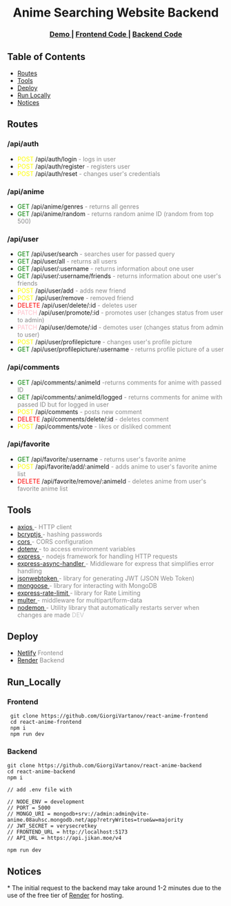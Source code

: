 <h1 align="center">Anime Searching Website Backend</h1>

<div align="center">
  <h3>
    <a href="https://animepx.netlify.app/">
      Demo
    </a>
    <span> | </span>
    <a href="https://github.com/GiorgiVartanov/react-anime-frontend">
      Frontend Code
    </a>
    <span> | </span>
    <a href="https://github.com/GiorgiVartanov/react-anime-backend">
      Backend Code
    </a>
  </h3>
</div>

## Table of Contents

- [Routes](#routes)
- [Tools](#tools)
- [Deploy](#deploy)
- [Run Locally](#run_locally)
- [Notices](#notices)

## Routes

### /api/auth

- <span style="color: yellow;">POST</span> /api/auth/login <span style="opacity: 0.5;"> - logs in user </span>
- <span style="color: yellow;">POST</span> /api/auth/register <span style="opacity: 0.5;"> - registers user </span>
- <span style="color: yellow;">POST</span> /api/auth/reset <span style="opacity: 0.5;"> - changes user's credentials </span>

### /api/anime

- <span style="color: green;">GET</span> /api/anime/genres <span style="opacity: 0.5;"> - returns all genres </span>
- <span style="color: green;">GET</span> /api/anime/random <span style="opacity: 0.5;"> - returns random anime ID (random from top 500) </span>

### /api/user

- <span style="color: green;">GET</span> /api/user/search <span style="opacity: 0.5;"> - searches user for passed query </span>
- <span style="color: green;">GET</span> /api/user/all <span style="opacity: 0.5;"> - returns all users </span>
- <span style="color: green;">GET</span> /api/user/:username <span style="opacity: 0.5;"> - returns information about one user </span>
- <span style="color: green;">GET</span> /api/user/:username/friends <span style="opacity: 0.5;"> - returns information about one user's friends </span>
- <span style="color: yellow;">POST</span> /api/user/add <span style="opacity: 0.5;"> - adds new friend </span>
- <span style="color: yellow;">POST</span> /api/user/remove <span style="opacity: 0.5;"> - removed friend </span>
- <span style="color: red;">DELETE</span> /api/user/delete/:id <span style="opacity: 0.5;"> - deletes user </span>
- <span style="color: pink;">PATCH</span> /api/user/promote/:id <span style="opacity: 0.5;"> - promotes user (changes status from user to admin) </span>
- <span style="color: pink;">PATCH</span> /api/user/demote/:id <span style="opacity: 0.5;"> - demotes user (changes status from admin to user) </span>
- <span style="color: yellow;">POST</span> /api/user/profilepicture <span style="opacity: 0.5;"> - changes user's profile picture </span>
- <span style="color: green;">GET</span> /api/user/profilepicture/:username <span style="opacity: 0.5;"> - returns profile picture of a user </span>

### /api/comments

- <span style="color: green;">GET</span> /api/comments/:animeId <span style="opacity: 0.5;"> -returns comments for anime with passed ID </span>
- <span style="color: green;">GET</span> /api/comments/:animeId/logged <span style="opacity: 0.5;"> - returns comments for anime with passed ID but for logged in user </span>
- <span style="color: yellow;">POST</span> /api/comments <span style="opacity: 0.5;"> - posts new comment </span>
- <span style="color: red;">DELETE</span> /api/comments/delete/:id <span style="opacity: 0.5;"> - deletes comment </span>
- <span style="color: yellow;">POST</span> /api/comments/vote <span style="opacity: 0.5;"> - likes or disliked comment </span>

### /api/favorite

- <span style="color: green;">GET</span> /api/favorite/:username <span style="opacity: 0.5;"> - returns user's favorite anime </span>
- <span style="color: yellow;">POST</span> /api/favorite/add/:animeId <span style="opacity: 0.5;"> - adds anime to user's favorite anime list </span>
- <span style="color: red;">DELETE</span> /api/favorite/remove/:animeId <span style="opacity: 0.5;"> - deletes anime from user's favorite anime list </span>

## Tools

- <a href="https://react.dev"> axios </a> <span style="opacity: 0.5;"> - HTTP client </span>
- <a href="https://react.dev"> bcryptjs </a> <span style="opacity: 0.5;"> - hashing passwords </span>
- <a href="https://react.dev"> cors </a> <span style="opacity: 0.5;"> - CORS configuration </span>
- <a href="https://react.dev"> dotenv </a> <span style="opacity: 0.5;"> - to access environment variables </span>
- <a href="https://react.dev"> express </a> <span style="opacity: 0.5;"> - nodejs framework for handling HTTP requests </span>
- <a href="https://react.dev"> express-async-handler </a> <span style="opacity: 0.5;"> - Middleware for express that simplifies error handling </span>
- <a href="https://react.dev"> jsonwebtoken </a> <span style="opacity: 0.5;"> - library for generating JWT (JSON Web Token) </span>
- <a href="https://react.dev"> mongoose </a> <span style="opacity: 0.5;"> - library for interacting with MongoDB </span>
- <a href="https://react.dev"> express-rate-limit </a> <span style="opacity: 0.5;"> - library for Rate Limiting </span>
- <a href="https://react.dev"> multer </a> <span style="opacity: 0.5;"> - middleware for multipart/form-data </span>
- <a href="https://react.dev"> nodemon </a> <span style="opacity: 0.5;"> - Utility library that automatically restarts server when changes are made </span> <span style="opacity: 0.25;"> DEV </span>

## Deploy

- <a href="https://www.netlify.com">Netlify</a> <span style="opacity: 0.5;"> Frontend </span>
- <a href="https://render.com">Render</a> <span style="opacity: 0.5;"> Backend </span>

## Run_Locally

### Frontend

```
 git clone https://github.com/GiorgiVartanov/react-anime-frontend
 cd react-anime-frontend
 npm i
 npm run dev
```

### Backend

```
git clone https://github.com/GiorgiVartanov/react-anime-backend
cd react-anime-backend
npm i

// add .env file with

// NODE_ENV = development
// PORT = 5000
// MONGO_URI = mongodb+srv://admin:admin@vite-anime.08auhsc.mongodb.net/app?retryWrites=true&w=majority
// JWT_SECRET = verysecretkey
// FRONTEND_URL = http://localhost:5173
// API_URL = https://api.jikan.moe/v4

npm run dev
```

## Notices

\* The initial request to the backend may take around 1-2 minutes due to the use of the free tier of <a href="https://render.com">Render</a> for hosting.
